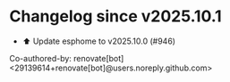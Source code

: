 # Changelog since v2025.10.1
- ⬆️ Update esphome to v2025.10.0 (#946)

Co-authored-by: renovate[bot] <29139614+renovate[bot]@users.noreply.github.com> 
